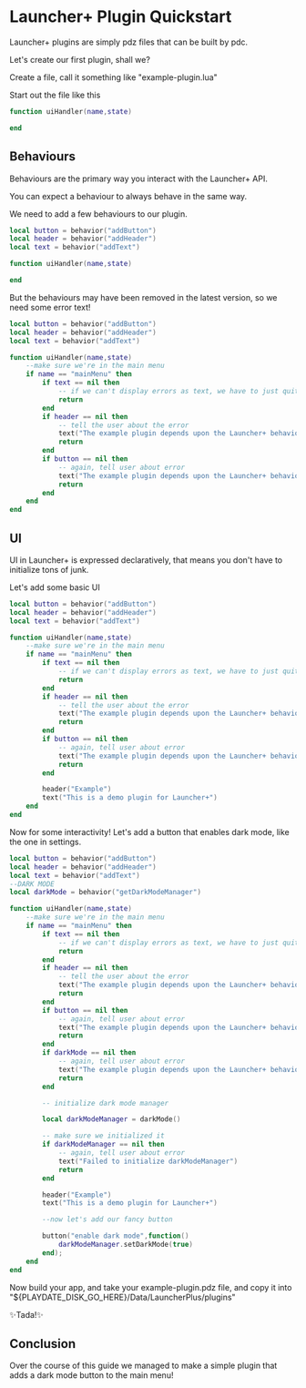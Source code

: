 # Launcher+ Plugin Quickstart

Launcher+ plugins are simply pdz files that can be built by pdc.

Let's create our first plugin, shall we?

Create a file, call it something like "example-plugin.lua"

Start out the file like this

```lua
function uiHandler(name,state)

end
```

## Behaviours

Behaviours are the primary way you interact with the Launcher+ API.

You can expect a behaviour to always behave in the same way.

We need to add a few behaviours to our plugin.

```lua
local button = behavior("addButton")
local header = behavior("addHeader")
local text = behavior("addText")

function uiHandler(name,state)

end
```

But the behaviours may have been removed in the latest version, so we need some error text!

```lua
local button = behavior("addButton")
local header = behavior("addHeader")
local text = behavior("addText")

function uiHandler(name,state)
	--make sure we're in the main menu
	if name == "mainMenu" then
		if text == nil then
			-- if we can't display errors as text, we have to just quit immediately
			return
		end
		if header == nil then
			-- tell the user about the error
			text("The example plugin depends upon the Launcher+ behavior header, which is not available, rendering has been canceled")
			return
		end
		if button == nil then
			-- again, tell user about error
			text("The example plugin depends upon the Launcher+ behavior button, which is not available, rendering has been canceled")
			return
		end
	end
end
```

## UI

UI in Launcher+ is expressed declaratively, that means you don't have to initialize tons of junk.

Let's add some basic UI

```lua
local button = behavior("addButton")
local header = behavior("addHeader")
local text = behavior("addText")

function uiHandler(name,state)
	--make sure we're in the main menu
	if name == "mainMenu" then
		if text == nil then
			-- if we can't display errors as text, we have to just quit immediately
			return
		end
		if header == nil then
			-- tell the user about the error
			text("The example plugin depends upon the Launcher+ behavior header, which is not available, rendering has been canceled")
			return
		end
		if button == nil then
			-- again, tell user about error
			text("The example plugin depends upon the Launcher+ behavior button, which is not available, rendering has been canceled")
			return
		end

		header("Example")
		text("This is a demo plugin for Launcher+")
	end
end
```

Now for some interactivity! Let's add a button that enables dark mode, like the one in settings.

```lua
local button = behavior("addButton")
local header = behavior("addHeader")
local text = behavior("addText")
--DARK MODE
local darkMode = behavior("getDarkModeManager")

function uiHandler(name,state)
	--make sure we're in the main menu
	if name == "mainMenu" then
		if text == nil then
			-- if we can't display errors as text, we have to just quit immediately
			return
		end
		if header == nil then
			-- tell the user about the error
			text("The example plugin depends upon the Launcher+ behavior header, which is not available, rendering has been canceled")
			return
		end
		if button == nil then
			-- again, tell user about error
			text("The example plugin depends upon the Launcher+ behavior button, which is not available, rendering has been canceled")
			return
		end
		if darkMode == nil then
			-- again, tell user about error
			text("The example plugin depends upon the Launcher+ behavior getDarkModeManager, which is not available, rendering has been canceled")
			return
		end

		-- initialize dark mode manager

		local darkModeManager = darkMode()

		-- make sure we initialized it
		if darkModeManager == nil then
			-- again, tell user about error
			text("Failed to initialize darkModeManager")
			return
		end

		header("Example")
		text("This is a demo plugin for Launcher+")

		--now let's add our fancy button

		button("enable dark mode",function()
			darkModeManager.setDarkMode(true)
		end);
	end
end
```

Now build your app, and take your example-plugin.pdz file, and copy it into "${PLAYDATE_DISK_GO_HERE}/Data/LauncherPlus/plugins"

✨Tada!✨

## Conclusion

Over the course of this guide we managed to make a simple plugin that adds a dark mode button to the main menu!
